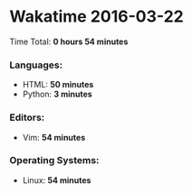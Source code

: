 # Wakatime 2016-03-22

Time Total: **0 hours 54 minutes**

### Languages:
- HTML: **50 minutes** 
- Python: **3 minutes** 

### Editors:
- Vim: **54 minutes** 

### Operating Systems:
- Linux: **54 minutes** 

